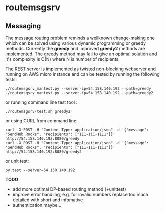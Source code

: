 # routemsgsrv

## Messaging

The message routing problem reminds a wellknown change-making one which can be solved using various dynamic programming or greedy methods.
Currently the **greedy** and improved **greedy2** methods are implemented.
The greedy method may fail to give an optimal solution and it's complexity is O(N) where N is number of recipients.  

The REST server is implemented as twisted non-blocking webserver and running on AWS micro instance and can be tested by running the following tests:

```
./routemsgsrv_mantest.py --server-ip=54.158.140.192 --path=greedy
./routemsgsrv_mantest.py --server-ip=54.158.140.192 --path=greedy2
```

or running command line test tool : 
```
./routemsgsrv-test.sh greedy2
```

or using CURL from command line: 
```
curl -X POST -H "Content-Type: application/json" -d '{"message": "SendHub Rocks", "recipients": ["111-111-1111"]}' http://54.158.140.192:8080/greedy
curl -X POST -H "Content-Type: application/json" -d '{"message": "SendHub Rocks", "recipients": ["111-111-1111"]}' http://54.158.140.192:8080/greedy2
```

or unit test:
```
py.test --server=54.158.140.192
```

**TODO**
* add more optimal DP-based routing method (+unittest)
* improve error handling, e.g. for invalid numbers replace too much detailed with short and infomative 
* authentication maybe...
